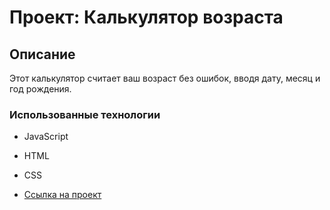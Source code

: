 # Проект: Калькулятор возраста

## Описание
Этот калькулятор считает ваш возраст без ошибок, вводя дату, месяц и год рождения.

### Использованные технологии

* JavaScript
* HTML
* CSS

* [Ссылка на проект]([https://cra7yy.github.io/mesto-react/](https://anton23al.github.io/age.kalculator/))
